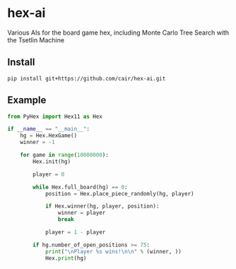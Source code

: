 # hex-ai
Various AIs for the board game hex, including Monte Carlo Tree Search with the Tsetlin Machine 

## Install
`pip install git+https://github.com/cair/hex-ai.git`
## Example
```python
from PyHex import Hex11 as Hex

if __name__ == "__main__":
    hg = Hex.HexGame()
    winner = -1

    for game in range(10000000):
        Hex.init(hg)

        player = 0

        while Hex.full_board(hg) == 0:
            position = Hex.place_piece_randomly(hg, player)

            if Hex.winner(hg, player, position):
                winner = player
                break

            player = 1 - player

        if hg.number_of_open_positions >= 75:
            print("\nPlayer %s wins!\n\n" % (winner, ))
            Hex.print(hg)
```
